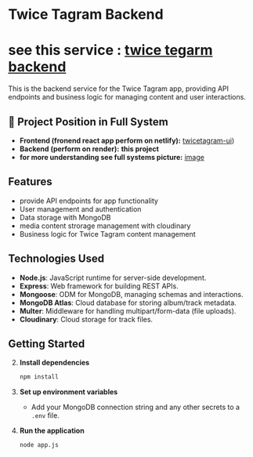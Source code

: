 # Twice Tagram Backend
# **see this service :** [twice tegarm backend](https://twice-tagram-backend.onrender.com)  

This is the backend service for the Twice Tagram app, providing API endpoints and business logic for managing content and user interactions.

## 🔗 Project Position in Full System

- **Frontend (fronend react app perform on netlify):** [twicetagram-ui](https://github.com/sana2912/twicetagram-ui.git))  
- **Backend (perform on render):**  **this project**
- **for more understanding see full systems picture:** [image](https://res.cloudinary.com/ddlspu2uq/image/upload/v1756124393/system2_o95cvf.jpg)  

## Features
- provide API endpoints for app functionality
- User management and authentication
- Data storage with MongoDB
- media content strorage management with cloudinary
- Business logic for Twice Tagram content management

## Technologies Used

- **Node.js**: JavaScript runtime for server-side development.
- **Express**: Web framework for building REST APIs.
- **Mongoose**: ODM for MongoDB, managing schemas and interactions.
- **MongoDB Atlas**: Cloud database for storing album/track metadata.
- **Multer**: Middleware for handling multipart/form-data (file uploads).
- **Cloudinary**: Cloud storage for track files.

## Getting Started

2. **Install dependencies**
   ```bash
   npm install
   ```

3. **Set up environment variables**
   - Add your MongoDB connection string and any other secrets to a `.env` file.

4. **Run the application**
   ```bash
   node app.js
   ```
